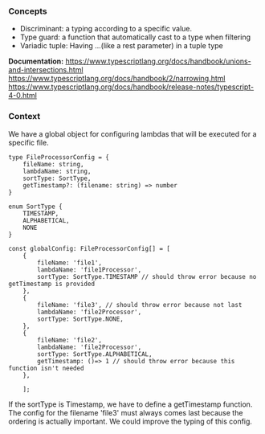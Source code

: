 ### Concepts ### 
* Discriminant: a typing according to a specific value.
* Type guard: a function that automatically cast to a type when filtering
* Variadic tuple: Having ...(like a rest parameter) in a tuple type

**Documentation:** 
https://www.typescriptlang.org/docs/handbook/unions-and-intersections.html
https://www.typescriptlang.org/docs/handbook/2/narrowing.html
https://www.typescriptlang.org/docs/handbook/release-notes/typescript-4-0.html

### Context ###
We have a global object for configuring lambdas that will be executed for a specific file. 
```
type FileProcessorConfig = {
    fileName: string,
    lambdaName: string,
    sortType: SortType,
    getTimestamp?: (filename: string) => number
}

enum SortType {
    TIMESTAMP,
    ALPHABETICAL,
    NONE
}

const globalConfig: FileProcessorConfig[] = [
    {
        fileName: 'file1',
        lambdaName: 'file1Processor',
        sortType: SortType.TIMESTAMP // should throw error because no getTimestamp is provided
    },
    {
        fileName: 'file3', // should throw error because not last
        lambdaName: 'file2Processor',
        sortType: SortType.NONE,
    },
    {
        fileName: 'file2',
        lambdaName: 'file2Processor',
        sortType: SortType.ALPHABETICAL,
        getTimestamp: ()=> 1 // should throw error because this function isn't needed
    },

    ];

```

If the sortType is Timestamp, we have to define a getTimestamp function.
The config for the filename 'file3' must always comes last because the ordering is actually important.
We could improve the typing of this config.
